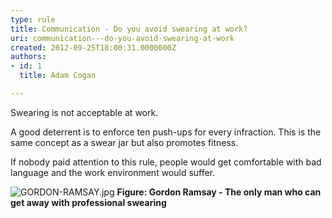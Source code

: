 ```yaml
---
type: rule
title: Communication - Do you avoid swearing at work?
uri: communication---do-you-avoid-swearing-at-work
created: 2012-09-25T18:00:31.0000000Z
authors:
- id: 1
  title: Adam Cogan

---
```


 
Swearing is not acceptable at work.

A good deterrent is to enforce ten push-ups for every infraction. This is the same concept as a swear jar but also promotes fitness. ​

If nobody paid attention to this rule, people would get comfortable with                     bad language and the work environment would suffer.
 
​![GORDON-RAMSAY.jpg](/Management/Rules-to-Better-Software-Consultants-Working-in-a-Team/PublishingImages/GORDON-RAMSAY.jpg)
**Figure: Gordon Ramsay - The only man who can get away with professional swearing**


